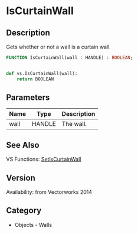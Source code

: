 # IsCurtainWall

## Description
Gets whether or not a wall is a curtain wall.

```pascal
FUNCTION IsCurtainWall(wall : HANDLE) : BOOLEAN;
```

```python

def vs.IsCurtainWall(wall):
    return BOOLEAN
```

## Parameters
|Name|Type|Description|
|---|---|---|
|wall|HANDLE|The wall.|

## See Also
VS Functions:
[SetIsCurtainWall](SetIsCurtainWall.md)

## Version
Availability: from Vectorworks 2014
## Category
* Objects - Walls

